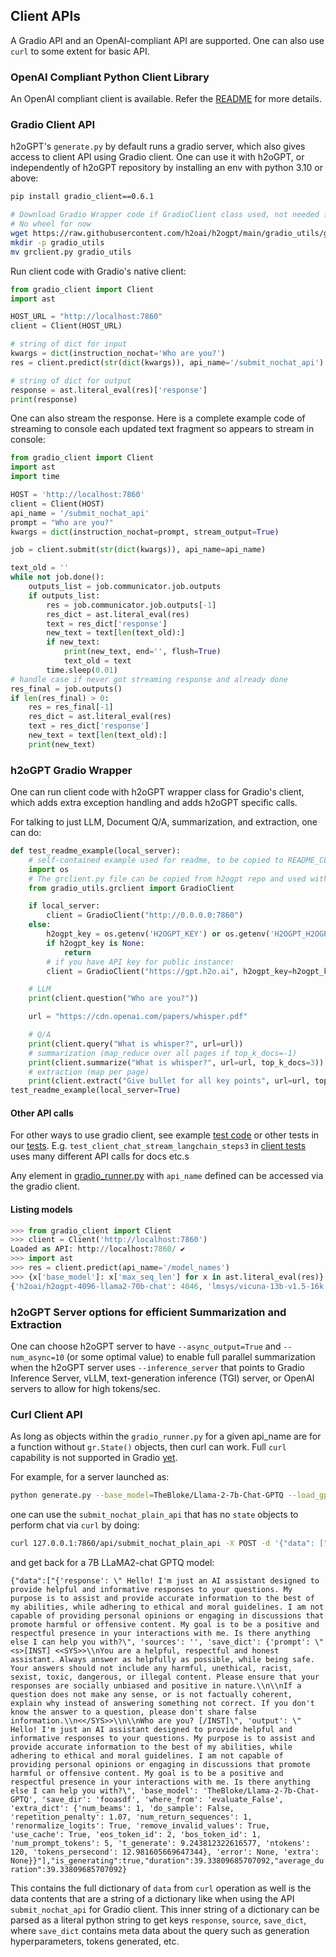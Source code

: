 ## Client APIs

A Gradio API and an OpenAI-compliant API are supported.  One can also use `curl` to some extent for basic API.

### OpenAI Compliant Python Client Library

An OpenAI compliant client is available. Refer the [README](../client/README.md) for more details.

### Gradio Client API

h2oGPT's `generate.py` by default runs a gradio server, which also gives access to client API using Gradio client.  One can use it with h2oGPT, or independently of h2oGPT repository by installing an env with python 3.10 or above:
```bash
pip install gradio_client==0.6.1

# Download Gradio Wrapper code if GradioClient class used, not needed for native Gradio Client
# No wheel for now
wget https://raw.githubusercontent.com/h2oai/h2ogpt/main/gradio_utils/grclient.py
mkdir -p gradio_utils
mv grclient.py gradio_utils
```

Run client code with Gradio's native client:
```python
from gradio_client import Client
import ast

HOST_URL = "http://localhost:7860"
client = Client(HOST_URL)

# string of dict for input
kwargs = dict(instruction_nochat='Who are you?')
res = client.predict(str(dict(kwargs)), api_name='/submit_nochat_api')

# string of dict for output
response = ast.literal_eval(res)['response']
print(response)
```

One can also stream the response.  Here is a complete example code of streaming to console each updated text fragment so appears to stream in console:
```python
from gradio_client import Client
import ast
import time

HOST = 'http://localhost:7860'
client = Client(HOST)
api_name = '/submit_nochat_api'
prompt = "Who are you?"
kwargs = dict(instruction_nochat=prompt, stream_output=True)

job = client.submit(str(dict(kwargs)), api_name=api_name)

text_old = ''
while not job.done():
    outputs_list = job.communicator.job.outputs
    if outputs_list:
        res = job.communicator.job.outputs[-1]
        res_dict = ast.literal_eval(res)
        text = res_dict['response']
        new_text = text[len(text_old):]
        if new_text:
            print(new_text, end='', flush=True)
            text_old = text
        time.sleep(0.01)
# handle case if never got streaming response and already done
res_final = job.outputs()
if len(res_final) > 0:
    res = res_final[-1]
    res_dict = ast.literal_eval(res)
    text = res_dict['response']
    new_text = text[len(text_old):]
    print(new_text)
```

### h2oGPT Gradio Wrapper

One can run client code with h2oGPT wrapper class for Gradio's client, which adds extra exception handling and adds h2oGPT specific calls.

For talking to just LLM, Document Q/A, summarization, and extraction, one can do:
```python
def test_readme_example(local_server):
    # self-contained example used for readme, to be copied to README_CLIENT.md if changed, setting local_server = True at first
    import os
    # The grclient.py file can be copied from h2ogpt repo and used with local gradio_client for example use
    from gradio_utils.grclient import GradioClient

    if local_server:
        client = GradioClient("http://0.0.0.0:7860")
    else:
        h2ogpt_key = os.getenv('H2OGPT_KEY') or os.getenv('H2OGPT_H2OGPT_KEY')
        if h2ogpt_key is None:
            return
        # if you have API key for public instance:
        client = GradioClient("https://gpt.h2o.ai", h2ogpt_key=h2ogpt_key)

    # LLM
    print(client.question("Who are you?"))

    url = "https://cdn.openai.com/papers/whisper.pdf"

    # Q/A
    print(client.query("What is whisper?", url=url))
    # summarization (map_reduce over all pages if top_k_docs=-1)
    print(client.summarize("What is whisper?", url=url, top_k_docs=3))
    # extraction (map per page)
    print(client.extract("Give bullet for all key points", url=url, top_k_docs=3))
test_readme_example(local_server=True)
```

#### Other API calls

For other ways to use gradio client, see example [test code](../src/client_test.py) or other tests in our [tests](https://github.com/h2oai/h2ogpt/blob/main/tests/test_client_calls.py).  E.g. `test_client_chat_stream_langchain_steps3` in [client tests](https://github.com/h2oai/h2ogpt/blob/main/tests/test_client_calls.py) uses many different API calls for docs etc.s

Any element in [gradio_runner.py](../src/gradio_runner.py) with `api_name` defined can be accessed via the gradio client.

#### Listing models

```python
>>> from gradio_client import Client
>>> client = Client('http://localhost:7860')
Loaded as API: http://localhost:7860/ ✔
>>> import ast
>>> res = client.predict(api_name='/model_names')
>>> {x['base_model']: x['max_seq_len'] for x in ast.literal_eval(res)}
{'h2oai/h2ogpt-4096-llama2-70b-chat': 4046, 'lmsys/vicuna-13b-v1.5-16k': 16334, 'mistralai/Mistral-7B-Instruct-v0.1': 4046, 'gpt-3.5-turbo-0613': 4046, 'gpt-3.5-turbo-16k-0613': 16335, 'gpt-4-0613': 8142, 'gpt-4-32k-0613': 32718}
```

### h2oGPT Server options for efficient Summarization and Extraction

One can choose h2oGPT server to have `--async_output=True` and `--num_async=10` (or some optimal value) to enable full parallel summarization when the h2oGPT server uses `--inference_server` that points to Gradio Inference Server, vLLM, text-generation inference (TGI) server, or OpenAI servers to allow for high tokens/sec.

### Curl Client API

As long as objects within the `gradio_runner.py` for a given api_name are for a function without `gr.State()` objects, then curl can work.  Full `curl` capability is not supported in Gradio [yet](https://github.com/gradio-app/gradio/issues/4932).

For example, for a server launched as:
```bash
python generate.py --base_model=TheBloke/Llama-2-7b-Chat-GPTQ --load_gptq="model" --use_safetensors=True --prompt_type=llama2 --save_dir=fooasdf --system_prompt='auto'
```
one can use the `submit_nochat_plain_api` that has no `state` objects to perform chat via `curl` by doing:
```bash
curl 127.0.0.1:7860/api/submit_nochat_plain_api -X POST -d '{"data": ["{\"instruction_nochat\": \"Who are you?\"}"]}' -H 'Content-Type: application/json'
```
and get back for a 7B LLaMA2-chat GPTQ model:

`{"data":["{'response': \" Hello! I'm just an AI assistant designed to provide helpful and informative responses to your questions. My purpose is to assist and provide accurate information to the best of my abilities, while adhering to ethical and moral guidelines. I am not capable of providing personal opinions or engaging in discussions that promote harmful or offensive content. My goal is to be a positive and respectful presence in your interactions with me. Is there anything else I can help you with?\", 'sources': '', 'save_dict': {'prompt': \"<s>[INST] <<SYS>>\\nYou are a helpful, respectful and honest assistant. Always answer as helpfully as possible, while being safe. Your answers should not include any harmful, unethical, racist, sexist, toxic, dangerous, or illegal content. Please ensure that your responses are socially unbiased and positive in nature.\\n\\nIf a question does not make any sense, or is not factually coherent, explain why instead of answering something not correct. If you don't know the answer to a question, please don't share false information.\\n<</SYS>>\\n\\nWho are you? [/INST]\", 'output': \" Hello! I'm just an AI assistant designed to provide helpful and informative responses to your questions. My purpose is to assist and provide accurate information to the best of my abilities, while adhering to ethical and moral guidelines. I am not capable of providing personal opinions or engaging in discussions that promote harmful or offensive content. My goal is to be a positive and respectful presence in your interactions with me. Is there anything else I can help you with?\", 'base_model': 'TheBloke/Llama-2-7b-Chat-GPTQ', 'save_dir': 'fooasdf', 'where_from': 'evaluate_False', 'extra_dict': {'num_beams': 1, 'do_sample': False, 'repetition_penalty': 1.07, 'num_return_sequences': 1, 'renormalize_logits': True, 'remove_invalid_values': True, 'use_cache': True, 'eos_token_id': 2, 'bos_token_id': 1, 'num_prompt_tokens': 5, 't_generate': 9.243812322616577, 'ntokens': 120, 'tokens_persecond': 12.981605669647344}, 'error': None, 'extra': None}}"],"is_generating":true,"duration":39.33809685707092,"average_duration":39.33809685707092}`

This contains the full dictionary of `data` from `curl` operation as well is the data contents that are a string of a dictionary like when using the API `submit_nochat_api` for Gradio client.  This inner string of a dictionary can be parsed as a literal python string to get keys `response`, `source`, `save_dict`, where `save_dict` contains meta data about the query such as generation hyperparameters, tokens generated, etc.

